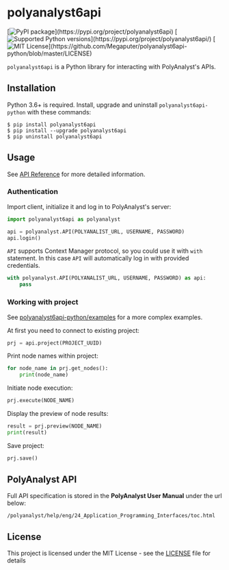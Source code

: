 # polyanalyst6api

[![PyPI package](https://img.shields.io/pypi/v/polyanalyst6api.svg?)](https://pypi.org/project/polyanalyst6api)
[![Supported Python versions](https://img.shields.io/pypi/pyversions/polyanalyst6api.svg?)](https://pypi.org/project/polyanalyst6api/)
[![MIT License](https://img.shields.io/apm/l/atomic-design-ui.svg?)](https://github.com/Megaputer/polyanalyst6api-python/blob/master/LICENSE)

`polyanalyst6api` is a Python library for interacting with PolyAnalyst's APIs.

## Installation

Python 3.6+ is required. Install, upgrade and uninstall `polyanalyst6api-python` with these commands:

```
$ pip install polyanalyst6api
$ pip install --upgrade polyanalyst6api
$ pip uninstall polyanalyst6api
```

## Usage

See [API Reference](https://megaputer.github.io/polyanalyst6api-python/) for more detailed information.

### Authentication

Import client, initialize it and log in to PolyAnalyst's server:

```python
import polyanalyst6api as polyanalyst

api = polyanalyst.API(POLYANALIST_URL, USERNAME, PASSWORD)
api.login()
```

`API` supports Context Manager protocol, so you could use it with `with` statement. In this case `API` will automatically log in with provided credentials.

```python
with polyanalyst.API(POLYANALIST_URL, USERNAME, PASSWORD) as api:
    pass
```

### Working with project

See [polyanalyst6api-python/examples](https://github.com/Megaputer/polyanalyst6api-python/tree/master/examples) for a more complex examples.

At first you need to connect to existing project:
```python
prj = api.project(PROJECT_UUID)
```

Print node names within project:
```python
for node_name in prj.get_nodes():
    print(node_name)
```

Initiate node execution:
```python
prj.execute(NODE_NAME)
```

Display the preview of node results:
```python
result = prj.preview(NODE_NAME)
print(result)
```

Save project:
```python
prj.save()
```

## PolyAnalyst API
Full API specification is stored in the **PolyAnalyst User Manual** under the url below:

```
/polyanalyst/help/eng/24_Application_Programming_Interfaces/toc.html
```

## License

This project is licensed under the MIT License - see the [LICENSE](LICENSE) file for details
